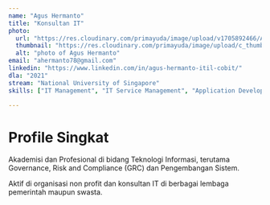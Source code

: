 ```yaml
---
name: "Agus Hermanto"
title: "Konsultan IT"
photo: 
  url: "https://res.cloudinary.com/primayuda/image/upload/v1705892466/APDI/agus-hermanto_ptbgso.jpg"
  thumbnail: "https://res.cloudinary.com/primayuda/image/upload/c_thumb,w_200,g_face/v1705892466/APDI/agus-hermanto_ptbgso.jpg"
  alt: "photo of Agus Hermanto"
email: "ahermanto78@gmail.com"
linkedin: "https://www.linkedin.com/in/agus-hermanto-itil-cobit/"
dla: "2021"
stream: "National University of Singapore"
skills: ["IT Management", "IT Service Management", "Application Development", "Cyber Security"]

---
```

# Profile Singkat

Akademisi dan Profesional di bidang Teknologi Informasi, terutama Governance, Risk and Compliance (GRC) dan Pengembangan Sistem.

Aktif di organisasi non profit dan konsultan IT di berbagai lembaga pemerintah maupun swasta.



